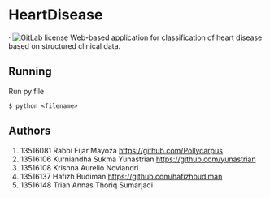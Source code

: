 # HeartDisease
&middot;
[![GitLab license](https://img.shields.io/github/license/Day8/re-frame.svg)](LICENSE)
Web-based application for classification of heart disease based on structured clinical data.

## Running
Run py file
```
$ python <filename>
```

## Authors
1. 13516081 Rabbi Fijar Mayoza https://github.com/Pollycarpus
2. 13516106 Kurniandha Sukma Yunastrian https://github.com/yunastrian
3. 13516108 Krishna Aurelio Noviandri 
4. 13516137 Hafizh Budiman https://github.com/hafizhbudiman
5. 13516148 Trian Annas Thoriq Sumarjadi 